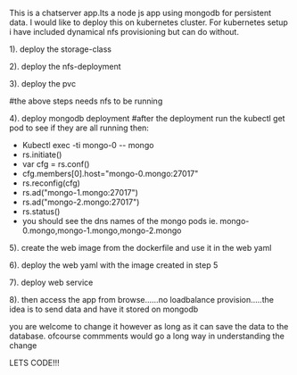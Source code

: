 This is a chatserver app.Its a node js app using mongodb for persistent data. I would like to deploy this on kubernetes cluster.
For kubernetes setup i have included dynamical nfs provisioning but can do without.

1). deploy the storage-class

2). deploy the nfs-deployment

3). deploy the pvc

#the above steps needs nfs to be running

4). deploy mongodb deployment
#after the deployment run the kubectl get pod to see if they are all running then:
  - Kubectl exec -ti mongo-0 -- mongo
  - rs.initiate()
  - var cfg = rs.conf()
  - cfg.members[0].host="mongo-0.mongo:27017"
  - rs.reconfig(cfg)
  - rs.ad("mongo-1.mongo:27017")
  - rs.ad("mongo-2.mongo:27017")
  - rs.status()
  - you should see the dns names of the mongo pods ie. mongo-0.mongo,mongo-1.mongo,mongo-2.mongo

5). create the web image from the dockerfile and use it in the web yaml

6). deploy the web yaml with the image created in step 5

7). deploy web service

8). then access the app from browse......no loadbalance provision.....the idea is to send data and have it stored on mongodb

you are welcome to change it however as long as it can save the data to the database. ofcourse commments would go a long way in understanding the change

LETS CODE!!!
